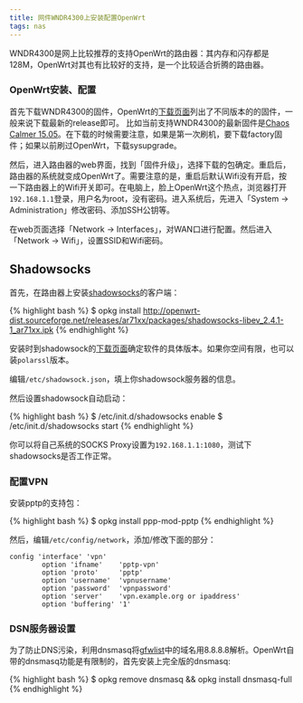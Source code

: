 ```yaml
---
title: 网件WNDR4300上安装配置OpenWrt
tags: nas
---
```


WNDR4300是网上比较推荐的支持OpenWrt的路由器：其内存和闪存都是128M，OpenWrt对其也有比较好的支持，是一个比较适合折腾的路由器。

### OpenWrt安装、配置

首先下载WNDR4300的固件，OpenWrt的[下载页面](https://downloads.openwrt.org)列出了不同版本的的固件，一般来说下载最新的release即可。
比如当前支持WNDR4300的最新固件是[Chaos Calmer 15.05](https://downloads.openwrt.org/chaos_calmer/15.05/ar71xx/nand/openwrt-15.05-ar71xx-nand-wndr4300-ubi-factory.img)。在下载的时候需要注意，如果是第一次刷机，要下载factory固件；如果以前刷过OpenWrt，下载sysupgrade。

然后，进入路由器的web界面，找到「固件升级」，选择下载的包确定。重启后，路由器的系统就变成OpenWrt了。需要注意的是，重启后默认Wifi没有开启，按一下路由器上的Wifi开关即可。在电脑上，脸上OpenWrt这个热点，浏览器打开`192.168.1.1`登录，用户名为root，没有密码。进入系统后，先进入「System → Administration」修改密码、添加SSH公钥等。

在web页面选择「Network → Interfaces」，对WAN口进行配置。然后进入「Network → Wifi」，设置SSID和Wifi密码。

## Shadowsocks

首先，在路由器上安装[shadowsocks](https://shadowsocks.org)的客户端：

{% highlight bash %}
$ opkg install http://openwrt-dist.sourceforge.net/releases/ar71xx/packages/shadowsocks-libev_2.4.1-1_ar71xx.ipk
{% endhighlight %}

安装时到shadowsock的[下载页面](http://openwrt-dist.sourceforge.net/releases/ar71xx/packages/)确定软件的具体版本。如果你空间有限，也可以装`polarssl`版本。

编辑`/etc/shadowsock.json`，填上你shadowsock服务器的信息。

然后设置shadowsock自动启动：

{% highlight bash %}
$ /etc/init.d/shadowsocks enable
$ /etc/init.d/shadowsocks start
{% endhighlight %}

你可以将自己系统的SOCKS Proxy设置为`192.168.1.1:1080`，测试下shadowsocks是否工作正常。

### 配置VPN

安装pptp的支持包：

{% highlight bash %}
$ opkg install ppp-mod-pptp
{% endhighlight %}

然后，编辑`/etc/config/network`，添加/修改下面的部分：

~~~
config 'interface' 'vpn'
        option 'ifname'    'pptp-vpn'  
        option 'proto'     'pptp'
        option 'username'  'vpnusername'
        option 'password'  'vpnpassword'
        option 'server'    'vpn.example.org or ipaddress'
        option 'buffering' '1'
~~~~

### DSN服务器设置

为了防止DNS污染，利用dnsmasq将[gfwlist](https://github.com/gfwlist/gfwlist)中的域名用8.8.8.8解析。OpenWrt自带的dnsmasq功能是有限制的，首先安装上完全版的dnsmasq:

{% highlight bash %}
$ opkg remove dnsmasq && opkg install dnsmasq-full
{% endhighlight %}
